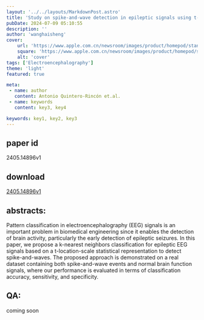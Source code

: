```yaml
---
layout: '../../layouts/MarkdownPost.astro'
title: 'Study on spike-and-wave detection in epileptic signals using t-location-scale distribution and the K-nearest neighbors classifier'
pubDate: 2024-07-09 05:10:55
description: ''
author: 'wanghaisheng'
cover:
    url: 'https://www.apple.com.cn/newsroom/images/product/homepod/standard/Apple-HomePod-hero-230118_big.jpg.large_2x.jpg'
    square: 'https://www.apple.com.cn/newsroom/images/product/homepod/standard/Apple-HomePod-hero-230118_big.jpg.large_2x.jpg'
    alt: 'cover'
tags: ['Electroencephalography'] 
theme: 'light'
featured: true

meta:
 - name: author
   content: Antonio Quintero-Rincón et.al.
 - name: keywords
   content: key3, key4

keywords: key1, key2, key3
---
```


## paper id
2405.14896v1
## download
[2405.14896v1](http://arxiv.org/abs/2405.14896v1)
## abstracts:
Pattern classification in electroencephalography (EEG) signals is an important problem in biomedical engineering since it enables the detection of brain activity, particularly the early detection of epileptic seizures. In this paper, we propose a k-nearest neighbors classification for epileptic EEG signals based on a t-location-scale statistical representation to detect spike-and-waves. The proposed approach is demonstrated on a real dataset containing both spike-and-wave events and normal brain function signals, where our performance is evaluated in terms of classification accuracy, sensitivity, and specificity.
## QA:
coming soon
